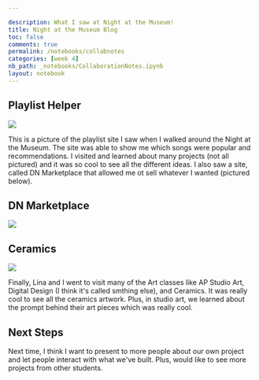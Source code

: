 ```yaml
--- 

description: What I saw at Night at the Museum!
title: Night at the Museum Blog
toc: false
comments: true
permalink: /notebooks/collabnotes
categories: [week 4]
nb_path: _notebooks/CollaborationNotes.ipynb
layout: notebook
---
```



## Playlist Helper
![]({{site.baseurl}}/images/playlistPic.png)
 
This is a picture of the playlist site I saw when I walked around the Night at the Museum. The site was able to show me which songs were popular and recommendations. I visited and learned about many projects (not all pictured) and it was so cool to see all the different ideas. I also saw a site, called DN Marketplace that allowed me ot sell whatever I wanted (pictured below).

## DN Marketplace
![]({{site.baseurl}}/images/dneroPic.png)


## Ceramics

![]({{site.baseurl}}/images/ceramicsPic.png)

Finally, Lina and I went to visit many of the Art classes like AP Studio Art, Digital Design (I think it's called smthing else), and Ceramics. It was really cool to see all the ceramics artwork. Plus, in studio art, we learned about the prompt behind their art pieces which was really cool. 
 
## Next Steps

Next time, I think I want to present to more people about our own project and let people interact with what we've built. Plus,  would like to see more projects from other students. 
